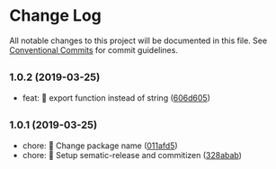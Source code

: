 # Change Log

All notable changes to this project will be documented in this file.
See [Conventional Commits](https://conventionalcommits.org) for commit guidelines.

## <small>1.0.2 (2019-03-25)</small>

* feat: 🎸 export function instead of string ([606d605](https://github.com/n3tr/monorepo-project/commit/606d605))





## <small>1.0.1 (2019-03-25)</small>

* chore: 🤖 Change package name ([011afd5](https://github.com/n3tr/monorepo-project/commit/011afd5))
* chore: 🤖 Setup sematic-release and commitizen ([328abab](https://github.com/n3tr/monorepo-project/commit/328abab))
